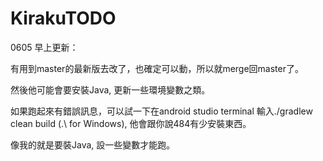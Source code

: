 # KirakuTODO
0605 早上更新：

有用到master的最新版去改了，也確定可以動，所以就merge回master了。

然後他可能會要安裝Java, 更新一些環境變數之類。

如果跑起來有錯誤訊息，可以試一下在android studio terminal 輸入./gradlew clean build (.\ for Windows), 他會跟你說484有少安裝東西。

像我的就是要裝Java, 設一些變數才能跑。
